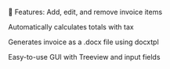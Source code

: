 🔧 Features:
Add, edit, and remove invoice items

Automatically calculates totals with tax

Generates invoice as a .docx file using docxtpl

Easy-to-use GUI with Treeview and input fields
